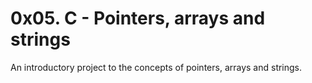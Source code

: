 # 0x05. C - Pointers, arrays and strings

An introductory project to the concepts of pointers, arrays and strings.
